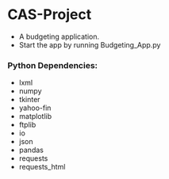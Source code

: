 # CAS-Project
- A budgeting application.
- Start the app by running Budgeting_App.py
### Python Dependencies:
- lxml
- numpy
- tkinter
- yahoo-fin
- matplotlib
- ftplib
- io
- json
- pandas
- requests
- requests_html
